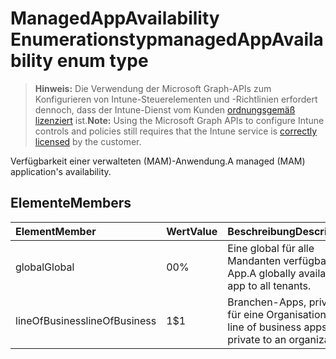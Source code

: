 # <a name="managedappavailability-enum-type"></a><span data-ttu-id="366c3-101">ManagedAppAvailability Enumerationstyp</span><span class="sxs-lookup"><span data-stu-id="366c3-101">managedAppAvailability enum type</span></span>

> <span data-ttu-id="366c3-102">**Hinweis:** Die Verwendung der Microsoft Graph-APIs zum Konfigurieren von Intune-Steuerelementen und -Richtlinien erfordert dennoch, dass der Intune-Dienst vom Kunden [ordnungsgemäß lizenziert](https://go.microsoft.com/fwlink/?linkid=839381) ist.</span><span class="sxs-lookup"><span data-stu-id="366c3-102">**Note:** Using the Microsoft Graph APIs to configure Intune controls and policies still requires that the Intune service is [correctly licensed](https://go.microsoft.com/fwlink/?linkid=839381) by the customer.</span></span>

<span data-ttu-id="366c3-103">Verfügbarkeit einer verwalteten (MAM)-Anwendung.</span><span class="sxs-lookup"><span data-stu-id="366c3-103">A managed (MAM) application's availability.</span></span>
## <a name="members"></a><span data-ttu-id="366c3-104">Elemente</span><span class="sxs-lookup"><span data-stu-id="366c3-104">Members</span></span>
|<span data-ttu-id="366c3-105">Element</span><span class="sxs-lookup"><span data-stu-id="366c3-105">Member</span></span>|<span data-ttu-id="366c3-106">Wert</span><span class="sxs-lookup"><span data-stu-id="366c3-106">Value</span></span>|<span data-ttu-id="366c3-107">Beschreibung</span><span class="sxs-lookup"><span data-stu-id="366c3-107">Description</span></span>|
|:---|:---|:---|
|<span data-ttu-id="366c3-108">global</span><span class="sxs-lookup"><span data-stu-id="366c3-108">Global</span></span>|<span data-ttu-id="366c3-109">0</span><span class="sxs-lookup"><span data-stu-id="366c3-109">0%</span></span>|<span data-ttu-id="366c3-110">Eine global für alle Mandanten verfügbare App.</span><span class="sxs-lookup"><span data-stu-id="366c3-110">A globally available app to all tenants.</span></span>|
|<span data-ttu-id="366c3-111">lineOfBusiness</span><span class="sxs-lookup"><span data-stu-id="366c3-111">lineOfBusiness</span></span>|<span data-ttu-id="366c3-112">1</span><span class="sxs-lookup"><span data-stu-id="366c3-112">$1</span></span>|<span data-ttu-id="366c3-113">Branchen-Apps, privat für eine Organisation.</span><span class="sxs-lookup"><span data-stu-id="366c3-113">A line of business apps private to an organization.</span></span>|



